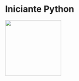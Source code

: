 <h1>Iniciante Python </h1>

<img height="180em" src="https://github-readme-stats.vercel.app/api?username=TheDantryus&show_icons=true&theme=dracula&include_all_commits=true&count_private=true"/>
